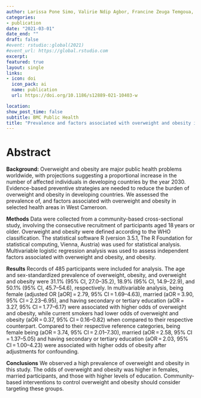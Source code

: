 ```yaml
---
author: Larissa Pone Simo, Valirie Ndip Agbor, Francine Zeuga Temgoua, Leo Cedric Fosso Fozeu, Divine Tim Bonghaseh, Aimé Gilbert Noula Mbonda, Raymond Yurika, Winfred Dotse-Gborgbortsi and Dora Mbanya
categories:
- publication
date: "2021-03-01"
date_end: ""
draft: false
#event: rstudio::global(2021)
#event_url: https://global.rstudio.com
excerpt: 
featured: true
layout: single
links:
- icon: doi
  icon_pack: ai
  name: publication
  url: https://doi.org/10.1186/s12889-021-10403-w

location:
show_post_time: false
subtitle: BMC Public Health
title: "Prevalence and factors associated with overweight and obesity in selected health areas in a rural health district in Cameroon: a cross-sectional analysis"
---
```


# __Abstract__

__Background:__
Overweight and obesity are major public health problems worldwide, with projections suggesting a proportional increase in the number of affected individuals in developing countries by the year 2030. Evidence-based preventive strategies are needed to reduce the burden of overweight and obesity in developing countries. We assessed the prevalence of, and factors associated with overweight and obesity in selected health areas in West Cameroon.

__Methods__
Data were collected from a community-based cross-sectional study, involving the consecutive recruitment of participants aged 18 years or older. Overweight and obesity were defined according to the WHO classification. The statistical software R (version 3.5.1, The R Foundation for statistical computing, Vienna, Austria) was used for statistical analysis. Multivariable logistic regression analysis was used to assess independent factors associated with overweight and obesity, and obesity.

__Results__
Records of 485 participants were included for analysis. The age and sex-standardized prevalence of overweight, obesity, and overweight and obesity were 31.1% (95% CI, 27.0–35.2), 18.9% (95% CI, 14.9–22.9), and 50.1% (95% CI, 45.7–54.6), respectively. In multivariable analysis, being female (adjusted OR [aOR] = 2.79, 95% CI = 1.69–4.63), married (aOR = 3.90, 95% CI = 2.23–6.95), and having secondary or tertiary education (aOR = 3.27, 95% CI = 1.77–6.17) were associated with higher odds of overweight and obesity, while current smokers had lower odds of overweight and obesity (aOR = 0.37, 95% CI = 0.16–0.82) when compared to their respective counterpart. Compared to their respective reference categories, being female being (aOR = 3.74, 95% CI = 2.01–7.30), married (aOR = 2.58, 95% CI = 1.37–5.05) and having secondary or tertiary education (aOR = 2.03, 95% CI = 1.00–4.23) were associated with higher odds of obesity after adjustments for confounding.

__Conclusions__
We observed a high prevalence of overweight and obesity in this study. The odds of overweight and obesity was higher in females, married participants, and those with higher levels of education. Community-based interventions to control overweight and obesity should consider targeting these groups.